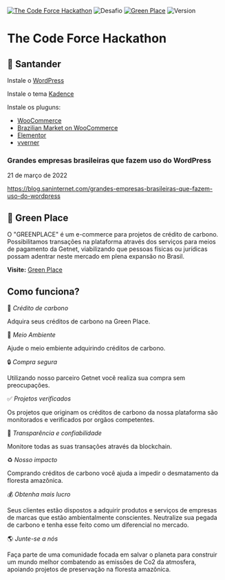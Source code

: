 [![The Code Force Hackathon](https://img.shields.io/badge/The_Code_Force_Hackathon-2022-red)](https://www.santander.com.br/the-code-force/)
![Desafio](https://img.shields.io/badge/beyond_banking-Desafio_✅-green)
[![Green Place](https://img.shields.io/badge/Demo-Online-success)](https://greenshop.paulocrisci.com.br/)
![Version](https://img.shields.io/badge/Version-1.0.0-green)

# The Code Force Hackathon

## 🏦  Santander

Instale o [WordPress](https://br.wordpress.org/download/)

Instale o tema [Kadence](https://wordpress.org/themes/kadence/)

Instale os pluguns:

- [WooCommerce](https://woocommerce.com/)
- [Brazilian Market on WooCommerce](https://br.wordpress.org/plugins/woocommerce-extra-checkout-fields-for-brazil/)
- [Elementor](https://elementor.com/)
- [vverner](https://vverner.com/plugin-de-integracao-woocommerce-getnet/)

### Grandes empresas brasileiras que fazem uso do WordPress

21 de março de 2022

https://blog.saninternet.com/grandes-empresas-brasileiras-que-fazem-uso-do-wordpress

## 🌱 Green Place

O "GREENPLACE" é um e-commerce para projetos de crédito de carbono. Possibilitamos transações na plataforma através dos serviços para meios de pagamento da Getnet, viabilizando que pessoas físicas ou jurídicas possam adentrar neste mercado em plena expansão no Brasil.

**Visite:** [Green Place](https://greenshop.paulocrisci.com.br/)

## Como funciona?

🤑 *Crédito de carbono*

Adquira seus créditos de carbono na Green Place.

🌳 *Meio Ambiente*

Ajude o meio embiente adquirindo créditos de carbono.

🔒 *Compra segura*

Utilizando nosso parceiro Getnet você realiza sua compra sem preocupações.

✅ *Projetos verificados*

Os projetos que originam os créditos de carbono da nossa plataforma são monitorados e verificados por orgãos competentes.

🤝 *Transparência e confiabilidade*

Monitore todas as suas transações através da blockchain.

♻️ *Nosso impacto*

Comprando créditos de carbono você ajuda a impedir o desmatamento da floresta amazônica.

💰 *Obtenha mais lucro*

Seus clientes estão dispostos a adquirir produtos e serviços de empresas de marcas que estão ambientalmente conscientes. Neutralize sua pegada de carbono e tenha esse feito como um diferencial no mercado.

🌎 *Junte-se a nós*

Faça parte de uma comunidade focada em salvar o planeta para construir um mundo melhor combatendo as emissões de Co2 da atmosfera, apoiando projetos de preservação na floresta amazônica.

